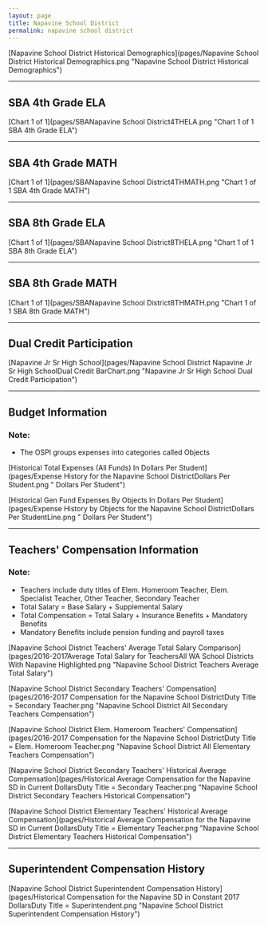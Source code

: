 ```yaml
---
layout: page
title: Napavine School District
permalink: napavine school district
---
```



[Napavine School District Historical Demographics](pages/Napavine School District Historical Demographics.png "Napavine School District Historical Demographics")

___

## SBA 4th Grade ELA

[Chart 1 of 1](pages/SBANapavine School District4THELA.png "Chart 1 of 1 SBA 4th Grade ELA")


___

## SBA 4th Grade MATH

[Chart 1 of 1](pages/SBANapavine School District4THMATH.png "Chart 1 of 1 SBA 4th Grade MATH")


___

## SBA 8th Grade ELA

[Chart 1 of 1](pages/SBANapavine School District8THELA.png "Chart 1 of 1 SBA 8th Grade ELA")


___

## SBA 8th Grade MATH

[Chart 1 of 1](pages/SBANapavine School District8THMATH.png "Chart 1 of 1 SBA 8th Grade MATH")


___

## Dual Credit Participation

[Napavine Jr Sr High School](pages/Napavine School District Napavine Jr Sr High SchoolDual Credit BarChart.png "Napavine Jr Sr High School Dual Credit Participation")


___

## Budget Information
### Note:
- The OSPI groups expenses into categories called Objects

[Historical Total Expenses (All Funds) In Dollars Per Student](pages/Expense History for the Napavine School DistrictDollars Per Student.png " Dollars Per Student")

[Historical Gen Fund Expenses By Objects In Dollars Per Student](pages/Expense History by Objects for the Napavine School DistrictDollars Per StudentLine.png " Dollars Per Student")


___

## Teachers' Compensation Information
### Note:
- Teachers include duty titles of Elem. Homeroom Teacher, Elem. Specialist Teacher, Other Teacher, Secondary Teacher
- Total Salary = Base Salary + Supplemental Salary
- Total Compensation = Total Salary + Insurance Benefits + Mandatory Benefits
- Mandatory Benefits include pension funding and payroll taxes

[Napavine School District Teachers' Average Total Salary Comparison](pages/2016-2017Average Total Salary for TeachersAll WA School Districts With Napavine Highlighted.png "Napavine School District Teachers Average Total Salary")

[Napavine School District Secondary Teachers' Compensation](pages/2016-2017 Compensation for the Napavine School DistrictDuty Title = Secondary Teacher.png "Napavine School District All Secondary Teachers Compensation")

[Napavine School District Elem. Homeroom Teachers' Compensation](pages/2016-2017 Compensation for the Napavine School DistrictDuty Title = Elem. Homeroom Teacher.png "Napavine School District All Elementary Teachers Compensation")

[Napavine School District Secondary Teachers' Historical Average Compensation](pages/Historical Average Compensation for the Napavine SD in Current DollarsDuty Title = Secondary Teacher.png "Napavine School District Secondary Teachers Historical Compensation")

[Napavine School District Elementary Teachers' Historical Average Compensation](pages/Historical Average Compensation for the Napavine SD in Current DollarsDuty Title = Elementary Teacher.png "Napavine School District Elementary Teachers Historical Compensation")


___

## Superintendent Compensation History

[Napavine School District Superintendent Compensation History](pages/Historical Compensation for the Napavine SD in Constant 2017 DollarsDuty Title = Superintendent.png "Napavine School District Superintendent Compensation History")

